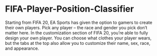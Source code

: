 # FIFA-Player-Position-Classifier
Starting from FIFA 20, EA Sports has given the option to gamers to create their own players. Pick any player – the race and gender you pick don’t matter here. In the customization section of FIFA 20, you’re able to fully design your own player. You can choose what clothes your player wears, but the tabs at the top also allow you to customize their name, sex, race, and appearance.

